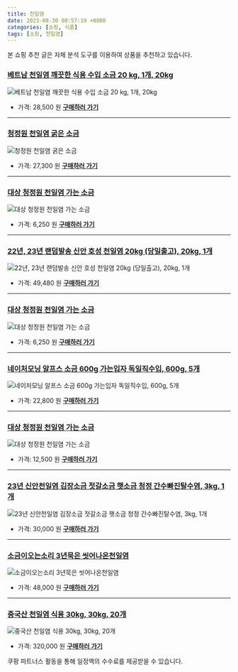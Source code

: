 ```yaml
---
title: 천일염
date: 2023-08-30 00:57:19 +0800
categories: [쇼핑, 식품]
tags: [쇼핑, 천일염]
---
```

본 쇼핑 추천 글은 자체 분석 도구를 이용하여 상품을 추천하고 있습니다.
### [베트남 천일염 깨끗한 식용 수입 소금 20 kg, 1개, 20kg](https://link.coupang.com/re/AFFSDP?lptag=AF1030537&pageKey=6527508954&itemId=14485558918&vendorItemId=81728771388&traceid=V0-153-8072536e84851e9e&clickBeacon=q6HNIkpeatUb%2FZm%2BwANV7PTCNiiRm4e2h%2FK0VvCn41cNM4g5l5IQdIsUhzuP3EI5%2BW7DR1j%2FuGkn4%2BEVDnC2sSCw8scXFza0ugHPFdixhnrtEepRNFWkcBqcgr8MUKutJPVQ3Y9gvDatfKfhgP4e2dMP4WZlyOdc64XHVg5PAYEZtPvYQQmvLAL1uIn8D%2BmoSLE91xfCztVTFIvUD02XdNsYcx6ci6E4tfrA82JndrtHo4%2FMbx%2FXuJqgUhVHlCjvLnBSnF5CoUnxlBONThD4nKFCwkRvOZCJ29bCIOx7WQtQeNqBVdQCdyTnH4yOpjS%2FaUmEfROXHI6%2BgEqgNJ8K4h06ajBSepoTR2GAnIki9f6gUbim5mKIuO%2F97VyJAf2MURi9w48yUQnF891IM63DFD%2FpiY8Lm8Rb36Roz%2FTkORLVIaxzylZEBXmfPUGFFK2WeRT3%2BcRiRa2zCGSBrze7KdSZbAQjtQO5r3yV8ZuBSA1IUuCN8AI4IxGWaIySDcYFaVmKMNPVTV4zvTqRED444c87ekDdhWQp%2F2Zg243yDyppd0SNQHHhLVLd8S%2B4OK891u9vc9y1NCoPFkcNWI4Fr1G2uVVqs82GAjwhF4OgOCYKL%2BktvDe%2B8%2BulX8np%2FHyo%2FRjzPoTZDA3dHNSdpt819lI1DRGHJrR%2BjGTEdO6aozpq%2BrGKWqaNN20KlucKwR1skXNbj77c%2F%2BCqcOlO%2Bgvdez3RRKyDvuwXzWFxs67AEjN5LkPjXe9JDTyX7Y7Pe3wo3RAJR68klMkvsoEzI0yfDtjWpx%2FNhf%2FIE%2BvL%2FtSc4GYklfg8CKYZ%2Bsr065pe7fIy95rXuiJ8GMPqA58grsPC4GybkSew2orPK4ESMblGADsN9VYv8cwKYQuXvI%2FOhqb9&requestid=20230907005719955174227118&token=31850C%7CMIXED)
![베트남 천일염 깨끗한 식용 수입 소금 20 kg, 1개, 20kg](https://ads-partners.coupang.com/image1/vyJummnEZ0aUoa0Nv2by131OCFxjlmNQtUe9Mm1g_Blq6An1CTGv1hBsPqeY5LrAUwqYupu9zeQgn7nvJdPE90GEMxyB-Q10vhbwO1REqotDYs9ZRHoF9z--FrNAaPD8txygWMVVE0fmnBe3_vAPpE4u6EnT3FuzCReFUxZ4a-dFL0cf928oY8U-gimH6x9JpH-0obw7ZETmWPRSHbLftizw31ji5eI7aemIHbALdxs36PDYYtn_oq_MvZ6GS6jk7oR5zmxTVNZ99v3frUXNE1H2jQ3suFgFakZGriHo3ul-8zmc)
- 가격: 28,500 원
[**구매하러 가기**](https://link.coupang.com/re/AFFSDP?lptag=AF1030537&pageKey=6527508954&itemId=14485558918&vendorItemId=81728771388&traceid=V0-153-8072536e84851e9e&clickBeacon=q6HNIkpeatUb%2FZm%2BwANV7PTCNiiRm4e2h%2FK0VvCn41cNM4g5l5IQdIsUhzuP3EI5%2BW7DR1j%2FuGkn4%2BEVDnC2sSCw8scXFza0ugHPFdixhnrtEepRNFWkcBqcgr8MUKutJPVQ3Y9gvDatfKfhgP4e2dMP4WZlyOdc64XHVg5PAYEZtPvYQQmvLAL1uIn8D%2BmoSLE91xfCztVTFIvUD02XdNsYcx6ci6E4tfrA82JndrtHo4%2FMbx%2FXuJqgUhVHlCjvLnBSnF5CoUnxlBONThD4nKFCwkRvOZCJ29bCIOx7WQtQeNqBVdQCdyTnH4yOpjS%2FaUmEfROXHI6%2BgEqgNJ8K4h06ajBSepoTR2GAnIki9f6gUbim5mKIuO%2F97VyJAf2MURi9w48yUQnF891IM63DFD%2FpiY8Lm8Rb36Roz%2FTkORLVIaxzylZEBXmfPUGFFK2WeRT3%2BcRiRa2zCGSBrze7KdSZbAQjtQO5r3yV8ZuBSA1IUuCN8AI4IxGWaIySDcYFaVmKMNPVTV4zvTqRED444c87ekDdhWQp%2F2Zg243yDyppd0SNQHHhLVLd8S%2B4OK891u9vc9y1NCoPFkcNWI4Fr1G2uVVqs82GAjwhF4OgOCYKL%2BktvDe%2B8%2BulX8np%2FHyo%2FRjzPoTZDA3dHNSdpt819lI1DRGHJrR%2BjGTEdO6aozpq%2BrGKWqaNN20KlucKwR1skXNbj77c%2F%2BCqcOlO%2Bgvdez3RRKyDvuwXzWFxs67AEjN5LkPjXe9JDTyX7Y7Pe3wo3RAJR68klMkvsoEzI0yfDtjWpx%2FNhf%2FIE%2BvL%2FtSc4GYklfg8CKYZ%2Bsr065pe7fIy95rXuiJ8GMPqA58grsPC4GybkSew2orPK4ESMblGADsN9VYv8cwKYQuXvI%2FOhqb9&requestid=20230907005719955174227118&token=31850C%7CMIXED)
---
### [청정원 천일염 굵은 소금](https://link.coupang.com/re/AFFSDP?lptag=AF1030537&pageKey=7144143930&itemId=1196406&vendorItemId=3001157059&traceid=V0-153-2a1957e59efef711&requestid=20230907005719955174227118&token=31850C%7CMIXED)
![청정원 천일염 굵은 소금](https://ads-partners.coupang.com/image1/0Tp1zXs4SES85WcI0WutctjwdBdOtfoKftls-dWd2BABNFVqY_iagRQlcnD9PF-MjsE8ngPWx5pP3DMTJvDzWSPF7zXsFc3mLUB1qnQqkykPBqn3d3P32R1kTjYR3ptSJYE0nBA0N_PwXUBIm_E9YAkteHmxq_I8cdn3vtBg7iSep9az6ZU2e4eTar5v0yQFBDvD4iYg1gluOjLGM8kL_f55e-EKHf1CW_db9sryAU-tuRomj2Iaw1SNG3RB3dGlFOYZhT_FEJy-8Zi4YP20)
- 가격: 27,300 원
[**구매하러 가기**](https://link.coupang.com/re/AFFSDP?lptag=AF1030537&pageKey=7144143930&itemId=1196406&vendorItemId=3001157059&traceid=V0-153-2a1957e59efef711&requestid=20230907005719955174227118&token=31850C%7CMIXED)
---
### [대상 청정원 천일염 가는 소금](https://link.coupang.com/re/AFFSDP?lptag=AF1030537&pageKey=5115961078&itemId=6987593462&vendorItemId=3033119875&traceid=V0-153-c366eb29e36944a9&requestid=20230907005719955174227118&token=31850C%7CMIXED)
![대상 청정원 천일염 가는 소금](https://ads-partners.coupang.com/image1/A73GpM0Vah6Vfd_NA7UAGA6QClGLLjT8zoIQO1_VrTg_DlPYc0AiUU49eKSuJg_Wo1xAaQ0GiF8ZjVMQ6EunHQ_2_FhRCFnmbySqx_d2jyqhWMUL5OvbMeFP8lrBuz4BjDwszRi6bq-CzubWOVFcZRcAa3W9xST8kVuGwHRZOZuDW1ZaF5p1MjubM9b8Nq6iiWGFnU5mWKGj_vQ-u7ZUG6hMVrntXw8OpjBb7TbImRUFb4bvrEkCTNdEgaTLxjyjiMhq0MZp-CzhDShRTs9ZrQ==)
- 가격: 6,250 원
[**구매하러 가기**](https://link.coupang.com/re/AFFSDP?lptag=AF1030537&pageKey=5115961078&itemId=6987593462&vendorItemId=3033119875&traceid=V0-153-c366eb29e36944a9&requestid=20230907005719955174227118&token=31850C%7CMIXED)
---
### [22년, 23년 랜덤발송 신안 호성 천일염 20kg (당일출고), 20kg, 1개](https://link.coupang.com/re/AFFSDP?lptag=AF1030537&pageKey=7444302009&itemId=19365603007&vendorItemId=86955954365&traceid=V0-153-1d2232810321700c&clickBeacon=q6HNIkpeatUb%2FZm%2BwANV7PTCNiiRm4e2h%2FK0VvCn41cNM4g5l5IQdIsUhzuP3EI5%2BW7DR1j%2FuGkn4%2BEVDnC2scvTfLvpPyO4MjkZfpovm0LtEepRNFWkcBqcgr8MUKutVB1zrWFsHGTwZH5pkBUKVhXorIKJw0dzLKCUqX15%2BS0ZtPvYQQmvLAL1uIn8D%2BmoSLE91xfCztVTFIvUD02XdNsYcx6ci6E4tfrA82JndrtHo4%2FMbx%2FXuJqgUhVHlCjvXuAgmlqA2S7UFfEZatoRoOe8ldf5b5qKUl2oAqd6FkXvx3LG5q1a75vTNULCm%2Bv%2BPOXZ3G5ZosH%2FiIt8oH9ztCSkOdPoQE91I0e0hRv1UsuDeqjPGRQ4pN4TlMU324qaURi9w48yUQnF891IM63DFD%2FpiY8Lm8Rb36Roz%2FTkORKx92HFuxDzi%2FGfAK8N4TfALMK6G5VsFbdD0NValPyYszuiAJir1PYFztJoVLNFWSe8B1Per67ea9WPUKSK4fzTtu3NLaacSkAUxLquIGaOdsjEGpW53R%2BWB2tYM9toILpSWY8B6sc%2BwGbtJ%2B3kLkCJYjoOEbX9PH7XddJUmRY2oJsT18KWDh1ZpE7P5dYjhP%2FnXh%2BTv5zBnIFdtJ8vPTb7GGlZ91nmb6Ejm31nuyXUYamxhF8w72xNHz%2B3jSDvQxJ4rwShCOUTnVOTGqKcZkJ5sI%2FyNUPaBXTT42XhsR5cDeZoEGHLqFrY2RP3g61r6AcDNFKH6WBbEPEiWxjkQGz1rthphNtKpXDUXVChsAH%2FLeGUEzqA7P%2BFGyGYYvN4fGe7FJ1szJyPuGXNsflJIgvLm0IZbA2Q9lHjgVjaUjMuViorfW7c0bPJIKPf23%2FC%2FHOmOj3nEVbhsku3qVfmaoEN&requestid=20230907005719955174227118&token=31850C%7CMIXED)
![22년, 23년 랜덤발송 신안 호성 천일염 20kg (당일출고), 20kg, 1개](https://ads-partners.coupang.com/image1/W-vtzpvmcDPTuUs0WzNd7a-B6Bz5kFWO0aIW-UYcNFN46h2zX7WOr3wbJc_dMRfedoQwujtqH4ZWgKune-fmtN_wYRoNai4gYIFlizwinO3RTZa1LHHYNMwqKr7lHXUI-VdPvMAh9jO6n8oDfwyU4mAuMMAA9ROoddcG9sF-B0klkhZvW657d1TJKE5J_Wu2Z--H6vEqKD5sBTzXO6oNb4RxxabE6ooWTs-0RP-vk-iXX9ykbMw4ChmzJRaYKbyIlu2X2moSj7PaTch_vUgaMMZdiupmXqNf5MRESmmx8J3OdW5CrQ==)
- 가격: 49,480 원
[**구매하러 가기**](https://link.coupang.com/re/AFFSDP?lptag=AF1030537&pageKey=7444302009&itemId=19365603007&vendorItemId=86955954365&traceid=V0-153-1d2232810321700c&clickBeacon=q6HNIkpeatUb%2FZm%2BwANV7PTCNiiRm4e2h%2FK0VvCn41cNM4g5l5IQdIsUhzuP3EI5%2BW7DR1j%2FuGkn4%2BEVDnC2scvTfLvpPyO4MjkZfpovm0LtEepRNFWkcBqcgr8MUKutVB1zrWFsHGTwZH5pkBUKVhXorIKJw0dzLKCUqX15%2BS0ZtPvYQQmvLAL1uIn8D%2BmoSLE91xfCztVTFIvUD02XdNsYcx6ci6E4tfrA82JndrtHo4%2FMbx%2FXuJqgUhVHlCjvXuAgmlqA2S7UFfEZatoRoOe8ldf5b5qKUl2oAqd6FkXvx3LG5q1a75vTNULCm%2Bv%2BPOXZ3G5ZosH%2FiIt8oH9ztCSkOdPoQE91I0e0hRv1UsuDeqjPGRQ4pN4TlMU324qaURi9w48yUQnF891IM63DFD%2FpiY8Lm8Rb36Roz%2FTkORKx92HFuxDzi%2FGfAK8N4TfALMK6G5VsFbdD0NValPyYszuiAJir1PYFztJoVLNFWSe8B1Per67ea9WPUKSK4fzTtu3NLaacSkAUxLquIGaOdsjEGpW53R%2BWB2tYM9toILpSWY8B6sc%2BwGbtJ%2B3kLkCJYjoOEbX9PH7XddJUmRY2oJsT18KWDh1ZpE7P5dYjhP%2FnXh%2BTv5zBnIFdtJ8vPTb7GGlZ91nmb6Ejm31nuyXUYamxhF8w72xNHz%2B3jSDvQxJ4rwShCOUTnVOTGqKcZkJ5sI%2FyNUPaBXTT42XhsR5cDeZoEGHLqFrY2RP3g61r6AcDNFKH6WBbEPEiWxjkQGz1rthphNtKpXDUXVChsAH%2FLeGUEzqA7P%2BFGyGYYvN4fGe7FJ1szJyPuGXNsflJIgvLm0IZbA2Q9lHjgVjaUjMuViorfW7c0bPJIKPf23%2FC%2FHOmOj3nEVbhsku3qVfmaoEN&requestid=20230907005719955174227118&token=31850C%7CMIXED)
---
### [대상 청정원 천일염 가는 소금](https://link.coupang.com/re/AFFSDP?lptag=AF1030537&pageKey=7038381767&itemId=17397546272&vendorItemId=84567004199&traceid=V0-153-dd3fc4d6ff1d1905&requestid=20230907005719955174227118&token=31850C%7CMIXED)
![대상 청정원 천일염 가는 소금](https://ads-partners.coupang.com/image1/JmqJMaKrK8X3-JCJJgkrHLZaheFqDR3IOJFyfa-SSZyl5KqOGZ7NIKY_jV9ysWsqNsefUMVjQKAVtn935Jed-CidPkBh0lFxI4352rgnlbwAuiJXfmsRlEpqkbPw_97h6BJvqH7koAdeKlcoliiKq9citG8aTikTu_njlar_k0mtDKq9-oH72a-U_ydVljxvnIfvl80UUTVXILUv-8LiO4pihaoJB0BMFMoAeBPqkwLRuXpPKudGUHAFzyeJAx6nenDYeNS0G3TW23LoyhinxQ_I)
- 가격: 6,250 원
[**구매하러 가기**](https://link.coupang.com/re/AFFSDP?lptag=AF1030537&pageKey=7038381767&itemId=17397546272&vendorItemId=84567004199&traceid=V0-153-dd3fc4d6ff1d1905&requestid=20230907005719955174227118&token=31850C%7CMIXED)
---
### [네이처모닝 알프스 소금 600g 가는입자 독일직수입, 600g, 5개](https://link.coupang.com/re/AFFSDP?lptag=AF1030537&pageKey=7463144717&itemId=19457416914&vendorItemId=81398004552&traceid=V0-153-35d4ce26b095f9b9&clickBeacon=q6HNIkpeatUb%2FZm%2BwANV7PTCNiiRm4e2h%2FK0VvCn41cNM4g5l5IQdIsUhzuP3EI5%2BW7DR1j%2FuGkn4%2BEVDnC2sSXuXzmXcJDeDpejHcMEYwDtEepRNFWkcBqcgr8MUKutQlzStBM5o8dfL4gwg6HNulpFhruzflNxAt4B0LBTRwMZtPvYQQmvLAL1uIn8D%2BmoSLE91xfCztVTFIvUD02XdNsYcx6ci6E4tfrA82JndrtHo4%2FMbx%2FXuJqgUhVHlCjv5wzifw3J%2B5Y%2FXlyZCR4RAPriJ2EpLduso1OybdkieRSAii9m5rOi6DYsWGd0ZNCTShq7hV7%2F3QZItYli%2FFHbgV31rMTzGH3weLthGA94uDDGt31jXJRwQT1pP2FDzfLqXl62JQfUy2cYHzjoeNveRRh%2FA2Em4R%2FODQiv6eVtcC1CdGrhJeZ2mvzzKEtcKNLWF%2BKRzYxa6ZWutz3Bt0V7D54IPIs%2BkB4jeiwDtmjxlJJSWY8B6sc%2BwGbtJ%2B3kLkCJo6WOeHzM8YeGFFewRXX3K6k9DObm7SJZgHOpLCTMkhXYUnXSWJA4%2FNDtq0vgLrweOEmhZ6rDL%2FlOYROpE%2BwyG5JCDZ9mlqLDIA66Id%2BCbvDD2n%2Fnts34liPyi3oys1YMi1Djep7yGZjtFLtMW3AlxAqONGVoNg4Nn4VZhF0J5UCRCE9b4IbYYQ8DIC2u1hwXDy2Gr6sxGx2tW2BAJQmPVb6gdXnYOe083oI2QGq4F2iu6nYVCpQ6YwHKMV8FFTwWARESZhN%2BxfCMsA1C2MsmV%2FT6skzMJwo7pBGJzKGLgm4NSfWFaD8rfv%2BNbZsQaZstIgbugQkgrCBZFkInXFHLiaHUodRQKSfApsy1nfTpi%2Fk%3D&requestid=20230907005719955174227118&token=31850C%7CMIXED)
![네이처모닝 알프스 소금 600g 가는입자 독일직수입, 600g, 5개](https://ads-partners.coupang.com/image1/G9SqVJxB6mU1vpnDG6GoGHG7IBzLqqXMuBAj2OnW97pRdCOq8vucPPvak59r7lbvew9P6WmcopYKTB3uHdhFgB3m4bOFIXIvWH85Iq9ouu6a47U7ypH0v0AgK5lYTdEs8nYF2QHMBiAs_LZINajn4pNLUS1KFcxnX7qOGQUzehEL81VGl77fM2nsQAo62fwRcrWzz5Fc6F_k5tUduVzU7po5ntzofZs9ahoAjyjt9cq8R1fksXamIX4oT8C60ymAb7FqiB_9sZcM_Ivln9Usx-GLhoJsJr8ORX_Zg6IbPbt2D72ejg==)
- 가격: 22,800 원
[**구매하러 가기**](https://link.coupang.com/re/AFFSDP?lptag=AF1030537&pageKey=7463144717&itemId=19457416914&vendorItemId=81398004552&traceid=V0-153-35d4ce26b095f9b9&clickBeacon=q6HNIkpeatUb%2FZm%2BwANV7PTCNiiRm4e2h%2FK0VvCn41cNM4g5l5IQdIsUhzuP3EI5%2BW7DR1j%2FuGkn4%2BEVDnC2sSXuXzmXcJDeDpejHcMEYwDtEepRNFWkcBqcgr8MUKutQlzStBM5o8dfL4gwg6HNulpFhruzflNxAt4B0LBTRwMZtPvYQQmvLAL1uIn8D%2BmoSLE91xfCztVTFIvUD02XdNsYcx6ci6E4tfrA82JndrtHo4%2FMbx%2FXuJqgUhVHlCjv5wzifw3J%2B5Y%2FXlyZCR4RAPriJ2EpLduso1OybdkieRSAii9m5rOi6DYsWGd0ZNCTShq7hV7%2F3QZItYli%2FFHbgV31rMTzGH3weLthGA94uDDGt31jXJRwQT1pP2FDzfLqXl62JQfUy2cYHzjoeNveRRh%2FA2Em4R%2FODQiv6eVtcC1CdGrhJeZ2mvzzKEtcKNLWF%2BKRzYxa6ZWutz3Bt0V7D54IPIs%2BkB4jeiwDtmjxlJJSWY8B6sc%2BwGbtJ%2B3kLkCJo6WOeHzM8YeGFFewRXX3K6k9DObm7SJZgHOpLCTMkhXYUnXSWJA4%2FNDtq0vgLrweOEmhZ6rDL%2FlOYROpE%2BwyG5JCDZ9mlqLDIA66Id%2BCbvDD2n%2Fnts34liPyi3oys1YMi1Djep7yGZjtFLtMW3AlxAqONGVoNg4Nn4VZhF0J5UCRCE9b4IbYYQ8DIC2u1hwXDy2Gr6sxGx2tW2BAJQmPVb6gdXnYOe083oI2QGq4F2iu6nYVCpQ6YwHKMV8FFTwWARESZhN%2BxfCMsA1C2MsmV%2FT6skzMJwo7pBGJzKGLgm4NSfWFaD8rfv%2BNbZsQaZstIgbugQkgrCBZFkInXFHLiaHUodRQKSfApsy1nfTpi%2Fk%3D&requestid=20230907005719955174227118&token=31850C%7CMIXED)
---
### [대상 청정원 천일염 가는 소금](https://link.coupang.com/re/AFFSDP?lptag=AF1030537&pageKey=7038381767&itemId=19565588530&vendorItemId=86673465618&traceid=V0-153-dd3fc4d6ff1d1905&requestid=20230907005719955174227118&token=31850C%7CMIXED)
![대상 청정원 천일염 가는 소금](https://ads-partners.coupang.com/image1/SgLPsMVw-tQ5HiVhSm61ICdZkaBHhA-rkHKBZ72vauKN_ShUyyc9l6vRxKtSc-8odVdI-uuuasjWnQfp7Fe4-v4gNdBYFWcvlm5CmkUiSZFjJZaDmrev5Z_yUuHGjV90MOeq0z3PlgEapbVg5hfujpcn_eHmDp9TDCUb6SBAnIsftbuP95o2b1adq5VL0uMHr9W8t0AtBEhJkFfGv6wgAC4LjzuReeXn5juQKjio6lSFpTNd6qIVl54rTshvpvzX8kjP9vNL67g3y1V1P9RTdPHe7bI=)
- 가격: 12,500 원
[**구매하러 가기**](https://link.coupang.com/re/AFFSDP?lptag=AF1030537&pageKey=7038381767&itemId=19565588530&vendorItemId=86673465618&traceid=V0-153-dd3fc4d6ff1d1905&requestid=20230907005719955174227118&token=31850C%7CMIXED)
---
### [23년 신안천일염 김장소금 젓갈소금 햇소금 청정 간수빠진탈수염, 3kg, 1개](https://link.coupang.com/re/AFFSDP?lptag=AF1030537&pageKey=7429135002&itemId=19291132085&vendorItemId=86327982979&traceid=V0-153-56eb0eead5928e29&clickBeacon=q6HNIkpeatUb%2FZm%2BwANV7PTCNiiRm4e2h%2FK0VvCn41cNM4g5l5IQdIsUhzuP3EI5%2BW7DR1j%2FuGkn4%2BEVDnC2sX9R2pV7NRfLVdfS6uvj%2FartEepRNFWkcBqcgr8MUKutM0%2FNj8asb1XRd%2B7gaKEko8K9UcMAcOuk681kM8wLR1AZtPvYQQmvLAL1uIn8D%2BmoSLE91xfCztVTFIvUD02XdNsYcx6ci6E4tfrA82JndrtHo4%2FMbx%2FXuJqgUhVHlCjvI6azw47qUdLjEENk3hzuZwDxxYTz0wvzgUokfqRk40F10Y354ZJI9%2B9B1evc2Im50bRhTsioveADWH93HfIUQIATt0VR%2FdLQt9DoVHVKgmlzdQ1ssVwI%2BuZvB%2Fb6FBi44UIiXDb2XWM7WIhTVNsPslXPWxI7krXOJjW60zOzSsLalueHdD0du6hgbmNlE%2Bl3spdIlqVZUQ2h4Iu%2B1JBSKPzMzi0x7FhvagkTt5ULFpM5E8qoi8EuQ5FdyT7imgKNtZj%2BR1vtvjjO%2FVUqVooDOb%2FU7YLzwD1zvMpidrMnZtXr5YNt6yy0yx4omCpFGyqZ%2FMISDflf%2BiGjzFHtexTNJI9G%2FV%2BcyMIf7QKg40l2%2BTBpZjKmhmR3tXT%2BOxRYbE5t%2F6gC1uINe0%2BHf1C8hPtxEjzd%2BBaFI9FSYDs04hSFeK9zRBB2PaIRIiCLuPernSp3Mha%2Bw0CKysaEBw2FCfbFXQk7tx1xXtzsnFWUUKf3tvQiRY5PSOVv%2Blo363eTTz%2BzUw9axpXNOOJL8Z9mh8GcIuhopfAM5ad%2FNckrtnDQtRyiDJ2UrHZzGoMTi4gFUKJ0NL2ZYoSuX8g%2BUbqRkLk5U7SsnP2S7W7YZySK1%2F3otFg%3D&requestid=20230907005719955174227118&token=31850C%7CMIXED)
![23년 신안천일염 김장소금 젓갈소금 햇소금 청정 간수빠진탈수염, 3kg, 1개](https://ads-partners.coupang.com/image1/zx56uVFlmIFkuONgz0Pg1FnnyjQ_Jo7xgNQ72SGSwt09nh4Dkb2sZXQsOSpf-BlFeWW9dqOMILgCBRFTOFieGojLzq9ZL17TmUpx8aFDDAEivTgON_k5mDFcGsbS2H18EBmkUg0qmmpodu2Md9j9jJilu7KrL66mNGSADou0CFuWA7aioXupW4EG20U5qnqZNogECnTbytTQHdvFqweRmhW58E7jTUtrohBIgtjJQMYp8-wyoFiPaQpKFUhaPxid9nZ-pAem5r31UGHL-4L2FN05vXsDSrZENkDrfWMeZ2RLiSSrUQ==)
- 가격: 30,000 원
[**구매하러 가기**](https://link.coupang.com/re/AFFSDP?lptag=AF1030537&pageKey=7429135002&itemId=19291132085&vendorItemId=86327982979&traceid=V0-153-56eb0eead5928e29&clickBeacon=q6HNIkpeatUb%2FZm%2BwANV7PTCNiiRm4e2h%2FK0VvCn41cNM4g5l5IQdIsUhzuP3EI5%2BW7DR1j%2FuGkn4%2BEVDnC2sX9R2pV7NRfLVdfS6uvj%2FartEepRNFWkcBqcgr8MUKutM0%2FNj8asb1XRd%2B7gaKEko8K9UcMAcOuk681kM8wLR1AZtPvYQQmvLAL1uIn8D%2BmoSLE91xfCztVTFIvUD02XdNsYcx6ci6E4tfrA82JndrtHo4%2FMbx%2FXuJqgUhVHlCjvI6azw47qUdLjEENk3hzuZwDxxYTz0wvzgUokfqRk40F10Y354ZJI9%2B9B1evc2Im50bRhTsioveADWH93HfIUQIATt0VR%2FdLQt9DoVHVKgmlzdQ1ssVwI%2BuZvB%2Fb6FBi44UIiXDb2XWM7WIhTVNsPslXPWxI7krXOJjW60zOzSsLalueHdD0du6hgbmNlE%2Bl3spdIlqVZUQ2h4Iu%2B1JBSKPzMzi0x7FhvagkTt5ULFpM5E8qoi8EuQ5FdyT7imgKNtZj%2BR1vtvjjO%2FVUqVooDOb%2FU7YLzwD1zvMpidrMnZtXr5YNt6yy0yx4omCpFGyqZ%2FMISDflf%2BiGjzFHtexTNJI9G%2FV%2BcyMIf7QKg40l2%2BTBpZjKmhmR3tXT%2BOxRYbE5t%2F6gC1uINe0%2BHf1C8hPtxEjzd%2BBaFI9FSYDs04hSFeK9zRBB2PaIRIiCLuPernSp3Mha%2Bw0CKysaEBw2FCfbFXQk7tx1xXtzsnFWUUKf3tvQiRY5PSOVv%2Blo363eTTz%2BzUw9axpXNOOJL8Z9mh8GcIuhopfAM5ad%2FNckrtnDQtRyiDJ2UrHZzGoMTi4gFUKJ0NL2ZYoSuX8g%2BUbqRkLk5U7SsnP2S7W7YZySK1%2F3otFg%3D&requestid=20230907005719955174227118&token=31850C%7CMIXED)
---
### [소금이오는소리 3년묵은 씻어나온천일염](https://link.coupang.com/re/AFFSDP?lptag=AF1030537&pageKey=1736312520&itemId=2955456680&vendorItemId=70943973440&traceid=V0-153-d913917ea20eea07&requestid=20230907005719955174227118&token=31850C%7CMIXED)
![소금이오는소리 3년묵은 씻어나온천일염](https://ads-partners.coupang.com/image1/07g-qpMMRtTclCmW0wfuD0JuR_nm2uk902CmucbCFsSDYBsSDcAwLe0mJvrYqDpg_RDW3e9d_eBEX0FKklHreWmBjFgaSbXvfV5227h6gS3j2AqiBG6V3dmj3TVk3EkduhMS3XUuuoVVHdTdtyXMiSvduWufxYcVwFW-QSk1X-YkChK3jgX-8QgQfVBubCA5-crcMHcMVPiZsMqXek-y5o-NkkUSp6rxQj5VwdOj2BdiaqprsiqdOFDwAX1mMfiPgQSBhTA0aDylSr5vsHmU7Q==)
- 가격: 48,000 원
[**구매하러 가기**](https://link.coupang.com/re/AFFSDP?lptag=AF1030537&pageKey=1736312520&itemId=2955456680&vendorItemId=70943973440&traceid=V0-153-d913917ea20eea07&requestid=20230907005719955174227118&token=31850C%7CMIXED)
---
### [중국산 천일염 식용 30kg, 30kg, 20개](https://link.coupang.com/re/AFFSDP?lptag=AF1030537&pageKey=7172792140&itemId=18074561699&vendorItemId=85103329111&traceid=V0-153-c5421cc3bdb4cb63&clickBeacon=q6HNIkpeatUb%2FZm%2BwANV7PTCNiiRm4e2h%2FK0VvCn41cNM4g5l5IQdIsUhzuP3EI5%2BW7DR1j%2FuGkn4%2BEVDnC2sfjKBUXtm5gke96qKZXC4YjtEepRNFWkcBqcgr8MUKutYkVROT5j3M3zF1U6HBosXF7I9JIDU2Y0wqcC0cZ74X0ZtPvYQQmvLAL1uIn8D%2BmoSLE91xfCztVTFIvUD02XdNsYcx6ci6E4tfrA82JndrtHo4%2FMbx%2FXuJqgUhVHlCjv%2BS6eAtyXjaYWXKBqPhIJaF%2FmK1OxwICD5cKYuby6MB7J%2BD7sfgrRl%2BndtIkavOY0k8XMEjZH1tEDBI1d4HnCr%2FKLx3cYXwBztsrIupRo8pA0OuOohygYk5SkQY4B8QJ%2FTkoV9pn6Xf%2Bys1tBsAJTgwllTqWcLBr9BxopiEMAkBJncSGa70850KYPHKVNjg0RXkZXac9JLD45XoCrLx%2FzqCaShpjf18k5xGOZP9kkrQdSWY8B6sc%2BwGbtJ%2B3kLkCJo6WOeHzM8YeGFFewRXX3K6k9DObm7SJZgHOpLCTMkhXYUnXSWJA4%2FNDtq0vgLrweOEmhZ6rDL%2FlOYROpE%2BwyG5JCDZ9mlqLDIA66Id%2BCbvDD2n%2Fnts34liPyi3oys1YMi1Djep7yGZjtFLtMW3AlxAqONGVoNg4Nn4VZhF0J5UCRCE9b4IbYYQ8DIC2u1hwXDy2Gr6sxGx2tW2BAJQmPVb6gdXnYOe083oI2QGq4F2iu6nYVCpQ6YwHKMV8FFTwWARESZhN%2BxfCMsA1C2MsmV%2FT6skzMJwo7pBGJzKGLgm4NSfWFaD8rfv%2BNbZsQaZstIgbugQkgrCBZFkInXFHLiaHUodRQKSfApsy1nfTpi%2Fk%3D&requestid=20230907005719955174227118&token=31850C%7CMIXED)
![중국산 천일염 식용 30kg, 30kg, 20개](https://ads-partners.coupang.com/image1/Xm-l4hwXdXyD3I92XhMtvS175IrrzQg6jjPMxUhGvfpbmeDoIHvUBYXFq1YLYE2AvOt3ln1WIHEZGjOlGbTrjiENNoEIeln3kyLLITSFH-OioQnrVvVgiAM9FzSZw-9zTnZlpz4LEzV6qLAo2hnHPZgOxcKzNO-voDjgs5wUcJGmPDvIYRt3TCc8CM1piK1XMIXt2K43Sav0Nkis0GGAA1ZtE1BWEQEFMXRmOwVqX_1McB16rVYARnhinkM3efntODt8jchiQ4TN7_Vfm0-HHvi258z8tXOrUQKuPewXewmh9RPU)
- 가격: 320,000 원
[**구매하러 가기**](https://link.coupang.com/re/AFFSDP?lptag=AF1030537&pageKey=7172792140&itemId=18074561699&vendorItemId=85103329111&traceid=V0-153-c5421cc3bdb4cb63&clickBeacon=q6HNIkpeatUb%2FZm%2BwANV7PTCNiiRm4e2h%2FK0VvCn41cNM4g5l5IQdIsUhzuP3EI5%2BW7DR1j%2FuGkn4%2BEVDnC2sfjKBUXtm5gke96qKZXC4YjtEepRNFWkcBqcgr8MUKutYkVROT5j3M3zF1U6HBosXF7I9JIDU2Y0wqcC0cZ74X0ZtPvYQQmvLAL1uIn8D%2BmoSLE91xfCztVTFIvUD02XdNsYcx6ci6E4tfrA82JndrtHo4%2FMbx%2FXuJqgUhVHlCjv%2BS6eAtyXjaYWXKBqPhIJaF%2FmK1OxwICD5cKYuby6MB7J%2BD7sfgrRl%2BndtIkavOY0k8XMEjZH1tEDBI1d4HnCr%2FKLx3cYXwBztsrIupRo8pA0OuOohygYk5SkQY4B8QJ%2FTkoV9pn6Xf%2Bys1tBsAJTgwllTqWcLBr9BxopiEMAkBJncSGa70850KYPHKVNjg0RXkZXac9JLD45XoCrLx%2FzqCaShpjf18k5xGOZP9kkrQdSWY8B6sc%2BwGbtJ%2B3kLkCJo6WOeHzM8YeGFFewRXX3K6k9DObm7SJZgHOpLCTMkhXYUnXSWJA4%2FNDtq0vgLrweOEmhZ6rDL%2FlOYROpE%2BwyG5JCDZ9mlqLDIA66Id%2BCbvDD2n%2Fnts34liPyi3oys1YMi1Djep7yGZjtFLtMW3AlxAqONGVoNg4Nn4VZhF0J5UCRCE9b4IbYYQ8DIC2u1hwXDy2Gr6sxGx2tW2BAJQmPVb6gdXnYOe083oI2QGq4F2iu6nYVCpQ6YwHKMV8FFTwWARESZhN%2BxfCMsA1C2MsmV%2FT6skzMJwo7pBGJzKGLgm4NSfWFaD8rfv%2BNbZsQaZstIgbugQkgrCBZFkInXFHLiaHUodRQKSfApsy1nfTpi%2Fk%3D&requestid=20230907005719955174227118&token=31850C%7CMIXED)


쿠팡 파트너스 활동을 통해 일정액의 수수료를 제공받을 수 있습니다.
